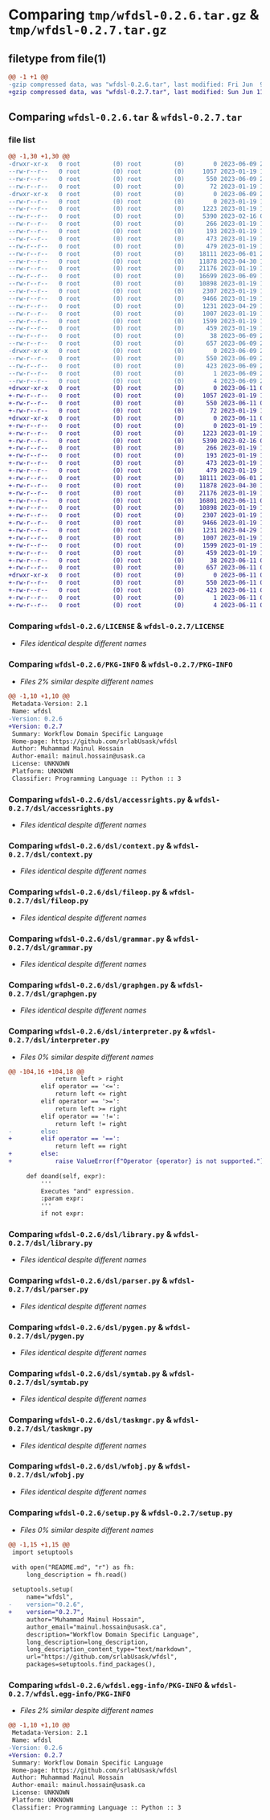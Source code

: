 # Comparing `tmp/wfdsl-0.2.6.tar.gz` & `tmp/wfdsl-0.2.7.tar.gz`

## filetype from file(1)

```diff
@@ -1 +1 @@
-gzip compressed data, was "wfdsl-0.2.6.tar", last modified: Fri Jun  9 20:11:44 2023, max compression
+gzip compressed data, was "wfdsl-0.2.7.tar", last modified: Sun Jun 11 05:49:54 2023, max compression
```

## Comparing `wfdsl-0.2.6.tar` & `wfdsl-0.2.7.tar`

### file list

```diff
@@ -1,30 +1,30 @@
-drwxr-xr-x   0 root         (0) root         (0)        0 2023-06-09 20:11:44.591665 wfdsl-0.2.6/
--rw-r--r--   0 root         (0) root         (0)     1057 2023-01-19 10:37:26.000000 wfdsl-0.2.6/LICENSE
--rw-r--r--   0 root         (0) root         (0)      550 2023-06-09 20:11:44.591665 wfdsl-0.2.6/PKG-INFO
--rw-r--r--   0 root         (0) root         (0)       72 2023-01-19 10:37:26.000000 wfdsl-0.2.6/README.md
-drwxr-xr-x   0 root         (0) root         (0)        0 2023-06-09 20:11:44.591665 wfdsl-0.2.6/dsl/
--rw-r--r--   0 root         (0) root         (0)        0 2023-01-19 10:37:26.000000 wfdsl-0.2.6/dsl/__init__.py
--rw-r--r--   0 root         (0) root         (0)     1223 2023-01-19 10:37:26.000000 wfdsl-0.2.6/dsl/accessrights.py
--rw-r--r--   0 root         (0) root         (0)     5390 2023-02-16 02:21:38.000000 wfdsl-0.2.6/dsl/context.py
--rw-r--r--   0 root         (0) root         (0)      266 2023-01-19 10:37:26.000000 wfdsl-0.2.6/dsl/datatype.py
--rw-r--r--   0 root         (0) root         (0)      193 2023-01-19 10:37:26.000000 wfdsl-0.2.6/dsl/exceptions.py
--rw-r--r--   0 root         (0) root         (0)      473 2023-01-19 10:37:26.000000 wfdsl-0.2.6/dsl/exechelper.py
--rw-r--r--   0 root         (0) root         (0)      479 2023-01-19 10:37:26.000000 wfdsl-0.2.6/dsl/filemgr.py
--rw-r--r--   0 root         (0) root         (0)    18111 2023-06-01 23:48:34.000000 wfdsl-0.2.6/dsl/fileop.py
--rw-r--r--   0 root         (0) root         (0)    11878 2023-04-30 12:21:22.000000 wfdsl-0.2.6/dsl/grammar.py
--rw-r--r--   0 root         (0) root         (0)    21176 2023-01-19 10:37:26.000000 wfdsl-0.2.6/dsl/graphgen.py
--rw-r--r--   0 root         (0) root         (0)    16699 2023-06-09 19:43:55.000000 wfdsl-0.2.6/dsl/interpreter.py
--rw-r--r--   0 root         (0) root         (0)    10898 2023-01-19 10:37:26.000000 wfdsl-0.2.6/dsl/library.py
--rw-r--r--   0 root         (0) root         (0)     2307 2023-01-19 10:37:26.000000 wfdsl-0.2.6/dsl/parser.py
--rw-r--r--   0 root         (0) root         (0)     9466 2023-01-19 10:37:26.000000 wfdsl-0.2.6/dsl/pygen.py
--rw-r--r--   0 root         (0) root         (0)     1231 2023-04-29 16:01:45.000000 wfdsl-0.2.6/dsl/symtab.py
--rw-r--r--   0 root         (0) root         (0)     1007 2023-01-19 10:37:26.000000 wfdsl-0.2.6/dsl/taskmgr.py
--rw-r--r--   0 root         (0) root         (0)     1599 2023-01-19 10:37:26.000000 wfdsl-0.2.6/dsl/wfobj.py
--rw-r--r--   0 root         (0) root         (0)      459 2023-01-19 10:37:26.000000 wfdsl-0.2.6/dsl/wftimer.py
--rw-r--r--   0 root         (0) root         (0)       38 2023-06-09 20:11:44.591665 wfdsl-0.2.6/setup.cfg
--rw-r--r--   0 root         (0) root         (0)      657 2023-06-09 20:11:40.000000 wfdsl-0.2.6/setup.py
-drwxr-xr-x   0 root         (0) root         (0)        0 2023-06-09 20:11:44.591665 wfdsl-0.2.6/wfdsl.egg-info/
--rw-r--r--   0 root         (0) root         (0)      550 2023-06-09 20:11:44.000000 wfdsl-0.2.6/wfdsl.egg-info/PKG-INFO
--rw-r--r--   0 root         (0) root         (0)      423 2023-06-09 20:11:44.000000 wfdsl-0.2.6/wfdsl.egg-info/SOURCES.txt
--rw-r--r--   0 root         (0) root         (0)        1 2023-06-09 20:11:44.000000 wfdsl-0.2.6/wfdsl.egg-info/dependency_links.txt
--rw-r--r--   0 root         (0) root         (0)        4 2023-06-09 20:11:44.000000 wfdsl-0.2.6/wfdsl.egg-info/top_level.txt
+drwxr-xr-x   0 root         (0) root         (0)        0 2023-06-11 05:49:54.159346 wfdsl-0.2.7/
+-rw-r--r--   0 root         (0) root         (0)     1057 2023-01-19 10:37:26.000000 wfdsl-0.2.7/LICENSE
+-rw-r--r--   0 root         (0) root         (0)      550 2023-06-11 05:49:54.159346 wfdsl-0.2.7/PKG-INFO
+-rw-r--r--   0 root         (0) root         (0)       72 2023-01-19 10:37:26.000000 wfdsl-0.2.7/README.md
+drwxr-xr-x   0 root         (0) root         (0)        0 2023-06-11 05:49:54.159346 wfdsl-0.2.7/dsl/
+-rw-r--r--   0 root         (0) root         (0)        0 2023-01-19 10:37:26.000000 wfdsl-0.2.7/dsl/__init__.py
+-rw-r--r--   0 root         (0) root         (0)     1223 2023-01-19 10:37:26.000000 wfdsl-0.2.7/dsl/accessrights.py
+-rw-r--r--   0 root         (0) root         (0)     5390 2023-02-16 02:21:38.000000 wfdsl-0.2.7/dsl/context.py
+-rw-r--r--   0 root         (0) root         (0)      266 2023-01-19 10:37:26.000000 wfdsl-0.2.7/dsl/datatype.py
+-rw-r--r--   0 root         (0) root         (0)      193 2023-01-19 10:37:26.000000 wfdsl-0.2.7/dsl/exceptions.py
+-rw-r--r--   0 root         (0) root         (0)      473 2023-01-19 10:37:26.000000 wfdsl-0.2.7/dsl/exechelper.py
+-rw-r--r--   0 root         (0) root         (0)      479 2023-01-19 10:37:26.000000 wfdsl-0.2.7/dsl/filemgr.py
+-rw-r--r--   0 root         (0) root         (0)    18111 2023-06-01 23:48:34.000000 wfdsl-0.2.7/dsl/fileop.py
+-rw-r--r--   0 root         (0) root         (0)    11878 2023-04-30 12:21:22.000000 wfdsl-0.2.7/dsl/grammar.py
+-rw-r--r--   0 root         (0) root         (0)    21176 2023-01-19 10:37:26.000000 wfdsl-0.2.7/dsl/graphgen.py
+-rw-r--r--   0 root         (0) root         (0)    16801 2023-06-11 05:47:39.000000 wfdsl-0.2.7/dsl/interpreter.py
+-rw-r--r--   0 root         (0) root         (0)    10898 2023-01-19 10:37:26.000000 wfdsl-0.2.7/dsl/library.py
+-rw-r--r--   0 root         (0) root         (0)     2307 2023-01-19 10:37:26.000000 wfdsl-0.2.7/dsl/parser.py
+-rw-r--r--   0 root         (0) root         (0)     9466 2023-01-19 10:37:26.000000 wfdsl-0.2.7/dsl/pygen.py
+-rw-r--r--   0 root         (0) root         (0)     1231 2023-04-29 16:01:45.000000 wfdsl-0.2.7/dsl/symtab.py
+-rw-r--r--   0 root         (0) root         (0)     1007 2023-01-19 10:37:26.000000 wfdsl-0.2.7/dsl/taskmgr.py
+-rw-r--r--   0 root         (0) root         (0)     1599 2023-01-19 10:37:26.000000 wfdsl-0.2.7/dsl/wfobj.py
+-rw-r--r--   0 root         (0) root         (0)      459 2023-01-19 10:37:26.000000 wfdsl-0.2.7/dsl/wftimer.py
+-rw-r--r--   0 root         (0) root         (0)       38 2023-06-11 05:49:54.159346 wfdsl-0.2.7/setup.cfg
+-rw-r--r--   0 root         (0) root         (0)      657 2023-06-11 05:49:17.000000 wfdsl-0.2.7/setup.py
+drwxr-xr-x   0 root         (0) root         (0)        0 2023-06-11 05:49:54.159346 wfdsl-0.2.7/wfdsl.egg-info/
+-rw-r--r--   0 root         (0) root         (0)      550 2023-06-11 05:49:54.000000 wfdsl-0.2.7/wfdsl.egg-info/PKG-INFO
+-rw-r--r--   0 root         (0) root         (0)      423 2023-06-11 05:49:54.000000 wfdsl-0.2.7/wfdsl.egg-info/SOURCES.txt
+-rw-r--r--   0 root         (0) root         (0)        1 2023-06-11 05:49:54.000000 wfdsl-0.2.7/wfdsl.egg-info/dependency_links.txt
+-rw-r--r--   0 root         (0) root         (0)        4 2023-06-11 05:49:54.000000 wfdsl-0.2.7/wfdsl.egg-info/top_level.txt
```

### Comparing `wfdsl-0.2.6/LICENSE` & `wfdsl-0.2.7/LICENSE`

 * *Files identical despite different names*

### Comparing `wfdsl-0.2.6/PKG-INFO` & `wfdsl-0.2.7/PKG-INFO`

 * *Files 2% similar despite different names*

```diff
@@ -1,10 +1,10 @@
 Metadata-Version: 2.1
 Name: wfdsl
-Version: 0.2.6
+Version: 0.2.7
 Summary: Workflow Domain Specific Language
 Home-page: https://github.com/srlabUsask/wfdsl
 Author: Muhammad Mainul Hossain
 Author-email: mainul.hossain@usask.ca
 License: UNKNOWN
 Platform: UNKNOWN
 Classifier: Programming Language :: Python :: 3
```

### Comparing `wfdsl-0.2.6/dsl/accessrights.py` & `wfdsl-0.2.7/dsl/accessrights.py`

 * *Files identical despite different names*

### Comparing `wfdsl-0.2.6/dsl/context.py` & `wfdsl-0.2.7/dsl/context.py`

 * *Files identical despite different names*

### Comparing `wfdsl-0.2.6/dsl/fileop.py` & `wfdsl-0.2.7/dsl/fileop.py`

 * *Files identical despite different names*

### Comparing `wfdsl-0.2.6/dsl/grammar.py` & `wfdsl-0.2.7/dsl/grammar.py`

 * *Files identical despite different names*

### Comparing `wfdsl-0.2.6/dsl/graphgen.py` & `wfdsl-0.2.7/dsl/graphgen.py`

 * *Files identical despite different names*

### Comparing `wfdsl-0.2.6/dsl/interpreter.py` & `wfdsl-0.2.7/dsl/interpreter.py`

 * *Files 0% similar despite different names*

```diff
@@ -104,16 +104,18 @@
             return left > right
         elif operator == '<=':
             return left <= right
         elif operator == '>=':
             return left >= right
         elif operator == '!=':
             return left != right
-        else:
+        elif operator == '==':
             return left == right
+        else:
+            raise ValueError(f"Operator {operator} is not supported.")
     
     def doand(self, expr):
         '''
         Executes "and" expression.
         :param expr:
         '''
         if not expr:
```

### Comparing `wfdsl-0.2.6/dsl/library.py` & `wfdsl-0.2.7/dsl/library.py`

 * *Files identical despite different names*

### Comparing `wfdsl-0.2.6/dsl/parser.py` & `wfdsl-0.2.7/dsl/parser.py`

 * *Files identical despite different names*

### Comparing `wfdsl-0.2.6/dsl/pygen.py` & `wfdsl-0.2.7/dsl/pygen.py`

 * *Files identical despite different names*

### Comparing `wfdsl-0.2.6/dsl/symtab.py` & `wfdsl-0.2.7/dsl/symtab.py`

 * *Files identical despite different names*

### Comparing `wfdsl-0.2.6/dsl/taskmgr.py` & `wfdsl-0.2.7/dsl/taskmgr.py`

 * *Files identical despite different names*

### Comparing `wfdsl-0.2.6/dsl/wfobj.py` & `wfdsl-0.2.7/dsl/wfobj.py`

 * *Files identical despite different names*

### Comparing `wfdsl-0.2.6/setup.py` & `wfdsl-0.2.7/setup.py`

 * *Files 0% similar despite different names*

```diff
@@ -1,15 +1,15 @@
 import setuptools
 
 with open("README.md", "r") as fh:
     long_description = fh.read()
 
 setuptools.setup(
     name="wfdsl",
-    version="0.2.6",
+    version="0.2.7",
     author="Muhammad Mainul Hossain",
     author_email="mainul.hossain@usask.ca",
     description="Workflow Domain Specific Language",
     long_description=long_description,
     long_description_content_type="text/markdown",
     url="https://github.com/srlabUsask/wfdsl",
     packages=setuptools.find_packages(),
```

### Comparing `wfdsl-0.2.6/wfdsl.egg-info/PKG-INFO` & `wfdsl-0.2.7/wfdsl.egg-info/PKG-INFO`

 * *Files 2% similar despite different names*

```diff
@@ -1,10 +1,10 @@
 Metadata-Version: 2.1
 Name: wfdsl
-Version: 0.2.6
+Version: 0.2.7
 Summary: Workflow Domain Specific Language
 Home-page: https://github.com/srlabUsask/wfdsl
 Author: Muhammad Mainul Hossain
 Author-email: mainul.hossain@usask.ca
 License: UNKNOWN
 Platform: UNKNOWN
 Classifier: Programming Language :: Python :: 3
```

